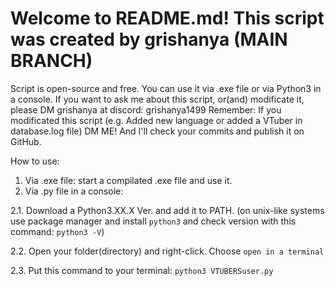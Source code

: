 # Welcome to README.md! This script was created by grishanya (MAIN BRANCH)

Script is open-source and free. You can use it via .exe file or via Python3 in a console.
If you want to ask me about this script, or(and) modificate it, please DM grishanya at discord: grishanya1499
Remember: If you modificated this script (e.g. Added new language or added a VTuber in database.log file) DM ME! And I'll check your commits and publish it on GitHub.

How to use:

1. Via .exe file: start a compilated .exe file and use it.
2. Via .py file in a console:


2.1. Download a Python3.XX.X Ver. and add it to PATH. (on unix-like systems use package manager and install ``python3`` and check version with this command: ``python3 -V``)

2.2. Open your folder(directory) and right-click. Choose ``open in a terminal``

2.3. Put this command to your terminal: ``python3 VTUBERSuser.py`` 
